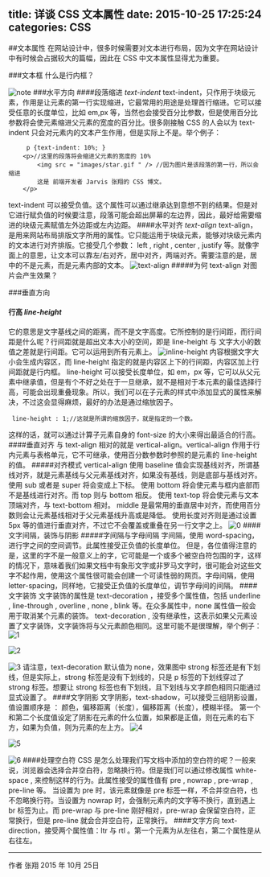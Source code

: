 ﻿title: 详谈 CSS 文本属性
date: 2015-10-25 17:25:24
categories: CSS
----
##文本属性
在网站设计中，很多时候需要对文本进行布局，因为文字在网站设计中有时候会占据较大的篇幅，因此在 CSS 中文本属性显得尤为重要。
<!--more-->
###文本框
什么是行内框？
    
![note](http://7xns9g.com1.z0.glb.clouddn.com/note.png "note")
###水平方向
####段落缩进 *text-indent*
text-indent，只作用于块级元素，作用是让元素的第一行实现缩进，它最常用的用途是处理首行缩进。它可以接受任意的长度单位，比如 em,px 等，当然也会接受百分比参数，但是使用百分比参数将会使元素缩进父元素的宽度的百分比。很多刚接触 CSS 的人会以为 text-indent 只会对元素内的文本产生作用，但是实际上不是。举个例子：
```
     p {text-indent: 10%; }
    <p>//这里的段落将会缩进父元素的宽度的 10%
        <img src = "images/star.gif " /> //因为图片是该段落的第一行，所以会缩进
        这是 前端开发者 Jarvis 张翔的 CSS 博文。
    </p>
```
text-indent 可以接受负值。这个属性可以通过继承达到意想不到的结果。但是对它进行赋负值的时候要注意，段落可能会超出屏幕的左边界，因此，最好给需要缩进的块级元素赋值左外边距或左内边距。
####水平对齐 *text-align*
text-align，是用来网站布局排版文字所用的属性。它只能运用于块级元素，能够对块级元素内的文本进行对齐排版。它接受几个参数： left , right , center , justify 等。就像字面上的意思，让文本可以靠左/右对齐，居中对齐，两端对齐。需要注意的是，居中的不是元素，而是元素内部的文本。
![text-align](http://7xns9g.com1.z0.glb.clouddn.com/css-textalign.png "text-align")
#####为何 text-align 对图片会产生效果？

###垂直方向
#### 行高 *line-height*
它的意思是文字基线之间的距离，而不是文字高度。它所控制的是行间距，而行间距是什么呢？行间距就是超出文本大小的空间，即是 line-height 与 文字大小的数值之差就是行间距。它可以运用到所有元素上。
    ![inline-height](http://7xns9g.com1.z0.glb.clouddn.com/inline-height.png "inline-height")
内容根据文字大小会生成内容区，而 line-height 指定的就是内容区上下的行间距，内容区加上行间距就是行内框。
line-height 可以接受长度单位，如 em，px 等，它可以从父元素中继承值，但是有个不好之处在于一旦继承，就不是相对于本元素的最佳选择行高，可能会出现重叠现象。所以，我们可以在子元素的样式中添加显式的属性来解决，不过这会显得麻烦，最好的办法是通过缩放因子。
```
 line-height : 1;//这就是所谓的缩放因子，就是指定的一个数。
```
这样的话，就可以通过计算子元素自身的 font-size 的大小来得出最适合的行高。
####垂直对齐
与 text-align 相对的就是 vertical-align。vertical-align 作用于行内元素与表格单元，它不可继承，使用百分数参数时参照的是元素的 line-height 的值。
#####对齐模式
vertical-align 使用 baseline 值会实现基线对齐，所谓基线对齐，就是元素基线与父元素基线对齐，如果没有基线，则是底部与基线对齐。
    使用 sub 或者是 super 将会变成上下标。
    使用 bottom 将会使元素与框内底部而不是基线进行对齐。而 top 则与 bottom 相反。
    使用 text-top 将会使元素与文本顶端对齐，与 text-bottom 相对。
    middle 是最常用的垂直居中对齐，而使用百分数则会让元素基线相对于父元素基线升高或是降低。
    使用长度对齐则是通过设置 5px 等的值进行垂直对齐，不过它不会覆盖或重叠在另一行文字之上。
![0](http://7xns9g.com1.z0.glb.clouddn.com/note.png)
####文字间隔，装饰与阴影
#####字间隔与字母间隔
字间隔，使用 word-spacing，进行字之间的空间调节。此属性接受正负值的长度单位。
但是，各位值得注意的是，这里的字不是一般意义上的字，它可能是一个或多个被空白符包围的字，这样的情况下，意味着我们如果文档中有象形文字或非罗马文字时，很可能会对这些文字不起作用，使用这个属性很可能会创建一个可读性弱的网页。字母间隔，使用 letter-spacing，同样地，它接受正负值的长度单位，调节字母间的间隔。
####文字装饰
文字装饰的属性是 text-decoration ，接受多个属性值，包括 underline , line-through , overline , none , blink 等。在众多属性中，none 属性值一般会用于取消某个元素的装饰。
text-decoration , 没有继承性，这表示如果父元素设置了文字装饰，文字装饰将与父元素颜色相同。这里可能不是很理解，举个例子：
 ![1](http://7xns9g.com1.z0.glb.clouddn.com/underline-css.png)
 
 ![2](http://7xns9g.com1.z0.glb.clouddn.com/underline-html.png)
 
 ![3](http://7xns9g.com1.z0.glb.clouddn.com/underline.png)
请注意，text-decoration 默认值为 none，效果图中 strong 标签还是有下划线，但是实际上，strong 标签是没有下划线的，只是 p 标签的下划线穿过了 strong 标签。想要让 strong 标签也有下划线，且下划线与文字颜色相同只能通过显式设置了。
####文字阴影
文字阴影，text-shadow，可以接受三组阴影设置，值设置顺序是 ： 颜色，偏移距离（长度），偏移距离（长度），模糊半径。
第一个和第二个长度值设定了阴影在元素的什么位置，如果都是正值，则在元素的右下方，如果为负值，则为元素的左上方。
![4](http://7xns9g.com1.z0.glb.clouddn.com/shadow-css.png)

![5](http://7xns9g.com1.z0.glb.clouddn.com/shadow-html.png)

![6](http://7xns9g.com1.z0.glb.clouddn.com/text-shadow.png)
####处理空白符
CSS 是怎么处理我们写文档中添加的空白符的呢？一般来说，浏览器会选择合并空白符，忽略换行符。但是我们可以通过修改属性 white-space , 来控制这样的行为。此属性接受的属性值有 pre , nowrap , pre-wrap , pre-line 等。
当设置为 pre 时，该元素就像是 pre 标签一样，不合并空白符，也不忽略换行符。当设置为 nowrap 时，会强制元素内的文字等不换行，直到遇上 br 标签为止。而 pre-wrap 与 pre-line 刚好相对，pre-wrap 会保留空白符，正常换行，但是 pre-line 就会合并空白符，正常换行。
####文字方向
text-direction，接受两个属性值：ltr 与 rtl 。第一个元素为从左往右，第二个属性是从右往左。


------



作者     张翔
2015 年 10月 25日




